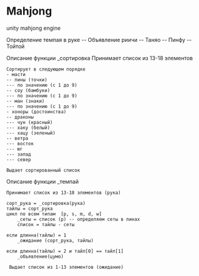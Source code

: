 # Mahjong
unity mahjong engine

Определение темпая в руке
-- Объявление риичи
-- Таняо
-- Пинфу
-- Тойтой

Описание функции _сортировка
    Принимает список из 13-18 элементов

    Сортирует в следующем порядке
    - масти
    -- пины (точки)
    --- по значению (с 1 до 9)
    -- соу (бамбуки)
    --- по значению (с 1 до 9)
    -- ман (знаки)
    --- по значению (с 1 до 9)
    - хоноры (достоинства)
    -- драконы
    --- чун (красный)
    --- хаку (белый)
    --- хацу (зеленый)
    -- ветра
    --- восток
    --- юг
    --- запад
    --- север

    Выдает сортированный список




Описание функции _темпай

    Принимает список из 13-18 элементов (рука)

    сорт_рука = _сортировка(рука)
    тайлы = сорт_рука
    цикл по всем типам  [p, s, m, d, w]
        _сеты = список (p) -- определяем сеты в пинах
        список = тайлы - сеты

    если длинна(тайлы) = 1
        _ожидание (сорт_рука, тайлы)

    eсли длинна(тайлы) = 2 и тайл[0] == тайл[1]
        _объявление(цумо)

     Выдает список из 1-13 элементов (ожидание)
